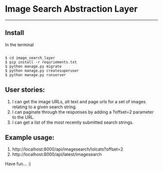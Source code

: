 # Image Search Abstraction Layer #

-----

## Install
In the terminal
```

$ cd image_search_layer
$ pip install -r requriements.txt
$ python manage.py migrate
$ python manage.py createsuperuser
$ python manage.py runserver

```

## User stories:
1. I can get the image URLs, alt text and page urls for a set of images relating to a given search string.
2. I can paginate through the responses by adding a ?offset=2 parameter to the URL.
3. I can get a list of the most recently submitted search strings.


## Example usage:
1. http://localhost:8000/api/imagesearch/lolcats?offset=2
2. http://localhost:8000/api/latest/imagesearch

Have fun... :)

